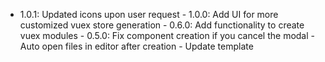 - 1.0.1: Updated icons upon user request
                 - 1.0.0: Add UI for more customized vuex store generation
                 - 0.6.0: Add functionality to create vuex modules
                 - 0.5.0: Fix component creation if you cancel the modal
                 - Auto open files in editor after creation
                 - Update template